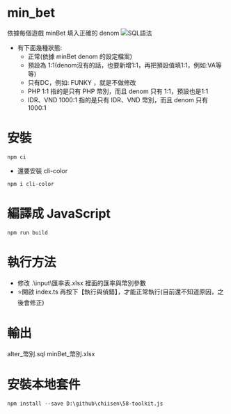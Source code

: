 # min_bet
依據每個遊戲 minBet 填入正確的 denom
![SQL語法](https://i.imgur.com/0lkyZWD.png)
- 有下面幾種狀態:
  - 正常(依據 minBet denom 的設定檔案)
  - 預設為 1:1(denom沒有的話，也要新增1:1，再把預設值填1:1，例如:VA等等)
  - 只有DC，例如: FUNKY ，就是不做修改
  - PHP 1:1 指的是只有 PHP 幣別，而且 denom 只有 1:1，預設也是1:1
  - IDR、VND 1000:1 指的是只有 IDR、VND 幣別，而且 denom 只有 1000:1 


# 安裝
```bash=
npm ci
```
- 還要安裝 cli-color
```bash=
npm i cli-color
```

# 編譯成 JavaScript
```bash=
npm run build
```

# 執行方法
- 修改 .\input\匯率表.xlsx 裡面的匯率與幣別參數
- ⭐開啟 index.ts 再按下【執行與偵錯】，才能正常執行(目前還不知道原因，之後會修正)


# 輸出
alter_幣別.sql
minBet_幣別.xlsx

# 安裝本地套件
```bash=
npm install --save D:\github\chiisen\58-toolkit.js
```



